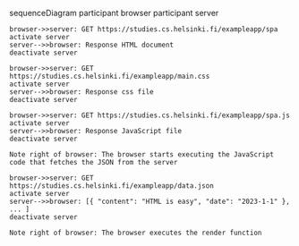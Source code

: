 sequenceDiagram
    participant browser
    participant server

    browser->>server: GET https://studies.cs.helsinki.fi/exampleapp/spa
    activate server
    server-->>browser: Response HTML document
    deactivate server

    browser->>server: GET https://studies.cs.helsinki.fi/exampleapp/main.css
    activate server
    server-->>browser: Response css file
    deactivate server

    browser->>server: GET https://studies.cs.helsinki.fi/exampleapp/spa.js
    activate server
    server-->>browser: Response JavaScript file
    deactivate server

    Note right of browser: The browser starts executing the JavaScript code that fetches the JSON from the server

    browser->>server: GET https://studies.cs.helsinki.fi/exampleapp/data.json
    activate server
    server-->>browser: [{ "content": "HTML is easy", "date": "2023-1-1" }, ... ]
    deactivate server

    Note right of browser: The browser executes the render function